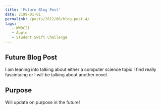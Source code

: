 ```yaml
---
title: 'Future Blog Post'
date: 2199-01-01
permalink: /posts/2012/08/blog-post-4/
tags:
   - WWDC21
   - Apple
   - Student Swift Challenge
---
```



Future Blog Post
------

I am leaning into talking about either a computer science topic I find really fascintaing or I will be talking about another novel. 

Purpose
------
Will update on purpose in the future!


